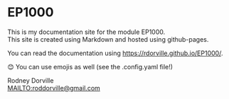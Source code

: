 # EP1000

This is my documentation site for the module EP1000.<br>
This site is created using Markdown and hosted using github-pages.

You can read the documentation using <https://rdorville.github.io/EP1000/>.

:blush: You can use emojis as well (see the .config.yaml file!)

Rodney Dorville   
<MAILTO:roddorville@gmail.com>
